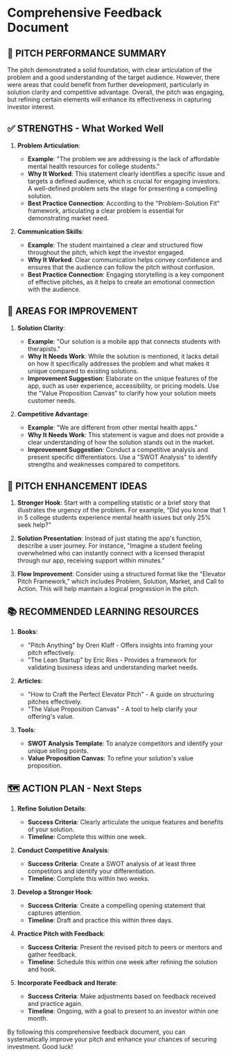 # Comprehensive Feedback Document

## 🎯 PITCH PERFORMANCE SUMMARY
The pitch demonstrated a solid foundation, with clear articulation of the problem and a good understanding of the target audience. However, there were areas that could benefit from further development, particularly in solution clarity and competitive advantage. Overall, the pitch was engaging, but refining certain elements will enhance its effectiveness in capturing investor interest.

## ✅ STRENGTHS - What Worked Well
1. **Problem Articulation**: 
   - **Example**: "The problem we are addressing is the lack of affordable mental health resources for college students."
   - **Why It Worked**: This statement clearly identifies a specific issue and targets a defined audience, which is crucial for engaging investors. A well-defined problem sets the stage for presenting a compelling solution.
   - **Best Practice Connection**: According to the "Problem-Solution Fit" framework, articulating a clear problem is essential for demonstrating market need.

2. **Communication Skills**: 
   - **Example**: The student maintained a clear and structured flow throughout the pitch, which kept the investor engaged.
   - **Why It Worked**: Clear communication helps convey confidence and ensures that the audience can follow the pitch without confusion.
   - **Best Practice Connection**: Engaging storytelling is a key component of effective pitches, as it helps to create an emotional connection with the audience.

## 🔧 AREAS FOR IMPROVEMENT  
1. **Solution Clarity**: 
   - **Example**: "Our solution is a mobile app that connects students with therapists."
   - **Why It Needs Work**: While the solution is mentioned, it lacks detail on how it specifically addresses the problem and what makes it unique compared to existing solutions.
   - **Improvement Suggestion**: Elaborate on the unique features of the app, such as user experience, accessibility, or pricing models. Use the "Value Proposition Canvas" to clarify how your solution meets customer needs.

2. **Competitive Advantage**: 
   - **Example**: "We are different from other mental health apps."
   - **Why It Needs Work**: This statement is vague and does not provide a clear understanding of how the solution stands out in the market.
   - **Improvement Suggestion**: Conduct a competitive analysis and present specific differentiators. Use a "SWOT Analysis" to identify strengths and weaknesses compared to competitors.

## 🎨 PITCH ENHANCEMENT IDEAS
1. **Stronger Hook**: Start with a compelling statistic or a brief story that illustrates the urgency of the problem. For example, "Did you know that 1 in 5 college students experience mental health issues but only 25% seek help?"
   
2. **Solution Presentation**: Instead of just stating the app's function, describe a user journey. For instance, "Imagine a student feeling overwhelmed who can instantly connect with a licensed therapist through our app, receiving support within minutes."

3. **Flow Improvement**: Consider using a structured format like the "Elevator Pitch Framework," which includes Problem, Solution, Market, and Call to Action. This will help maintain a logical progression in the pitch.

## 📚 RECOMMENDED LEARNING RESOURCES
1. **Books**: 
   - "Pitch Anything" by Oren Klaff - Offers insights into framing your pitch effectively.
   - "The Lean Startup" by Eric Ries - Provides a framework for validating business ideas and understanding market needs.

2. **Articles**: 
   - "How to Craft the Perfect Elevator Pitch" - A guide on structuring pitches effectively.
   - "The Value Proposition Canvas" - A tool to help clarify your offering's value.

3. **Tools**: 
   - **SWOT Analysis Template**: To analyze competitors and identify your unique selling points.
   - **Value Proposition Canvas**: To refine your solution's value proposition.

## 🗺️ ACTION PLAN - Next Steps
1. **Refine Solution Details**: 
   - **Success Criteria**: Clearly articulate the unique features and benefits of your solution.
   - **Timeline**: Complete this within one week.

2. **Conduct Competitive Analysis**: 
   - **Success Criteria**: Create a SWOT analysis of at least three competitors and identify your differentiation.
   - **Timeline**: Complete this within two weeks.

3. **Develop a Stronger Hook**: 
   - **Success Criteria**: Create a compelling opening statement that captures attention.
   - **Timeline**: Draft and practice this within three days.

4. **Practice Pitch with Feedback**: 
   - **Success Criteria**: Present the revised pitch to peers or mentors and gather feedback.
   - **Timeline**: Schedule this within one week after refining the solution and hook.

5. **Incorporate Feedback and Iterate**: 
   - **Success Criteria**: Make adjustments based on feedback received and practice again.
   - **Timeline**: Ongoing, with a goal to present to an investor within one month.

By following this comprehensive feedback document, you can systematically improve your pitch and enhance your chances of securing investment. Good luck!